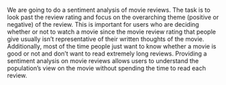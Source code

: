 We are going to do a sentiment analysis of movie reviews. The task is to look past the review rating and focus on the overarching theme (positive or negative) of the review. This is important for users who are deciding whether or not to watch a movie since the movie review rating that people give usually isn’t representative of their written thoughts of the movie. Additionally, most of the time people just want to know whether a movie is good or not and don’t want to read extremely long reviews. Providing a sentiment analysis on movie reviews allows users to understand the population’s view on the movie without spending the time to read each review.
